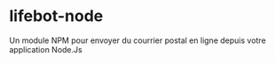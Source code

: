# lifebot-node
Un module NPM pour envoyer du courrier postal en ligne depuis votre application Node.Js
